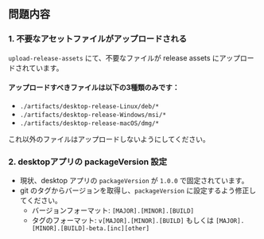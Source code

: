 ## 問題内容

### 1. 不要なアセットファイルがアップロードされる
`upload-release-assets` にて、不要なファイルが release assets にアップロードされています。

#### アップロードすべきファイルは以下の3種類のみです：
- `./artifacts/desktop-release-Linux/deb/*`
- `./artifacts/desktop-release-Windows/msi/*`
- `./artifacts/desktop-release-macOS/dmg/*`

これ以外のファイルはアップロードしないようにしてください。

### 2. desktopアプリの packageVersion 設定
- 現状、desktop アプリの `packageVersion` が `1.0.0` で固定されています。
- git のタグからバージョンを取得し、`packageVersion` に設定するよう修正してください。
  - バージョンフォーマット: `[MAJOR].[MINOR].[BUILD]`
  - タグのフォーマット: `v[MAJOR].[MINOR].[BUILD]` もしくは `[MAJOR].[MINOR].[BUILD]-beta.[inc][other]`